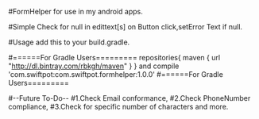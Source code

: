 #FormHelper for use in my android apps.

#Simple Check for null in edittext[s] on Button click,setError Text if null.


#Usage
add this to your build.gradle.

#======For Gradle Users=========
repositories{
 maven {
        url  "http://dl.bintray.com/rbkgh/maven"
    }
}
and 
compile 'com.swiftpot:com.swiftpot.formhelper:1.0.0'
#======For Gradle Users=========


#--Future To-Do--
#1.Check Email conformance,
#2.Check PhoneNumber compliance,
#3.Check for specific number of characters and more.